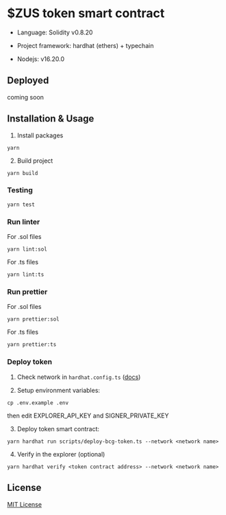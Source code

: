 # $ZUS token smart contract

- Language: Solidity v0.8.20

- Project framework: hardhat (ethers) + typechain

- Nodejs: v16.20.0

## Deployed

coming soon

## Installation & Usage

1. Install packages
```
yarn
```

2. Build project
```
yarn build
```

### Testing

```
yarn test
```

### Run linter

For .sol files
```
yarn lint:sol
```

For .ts files
```
yarn lint:ts
```

### Run prettier

For .sol files
```
yarn prettier:sol
```

For .ts files
```
yarn prettier:ts
```

### Deploy token

1. Check network in ```hardhat.config.ts``` ([docs](https://hardhat.org/config/))

2. Setup environment variables:
```
cp .env.example .env
```

then edit EXPLORER_API_KEY and SIGNER_PRIVATE_KEY

3. Deploy token smart contract:
```
yarn hardhat run scripts/deploy-bcg-token.ts --network <network name>
```

4. Verify in the explorer (optional)
```
yarn hardhat verify <token contract address> --network <network name>
```


## License

[MIT License](./LICENSE)